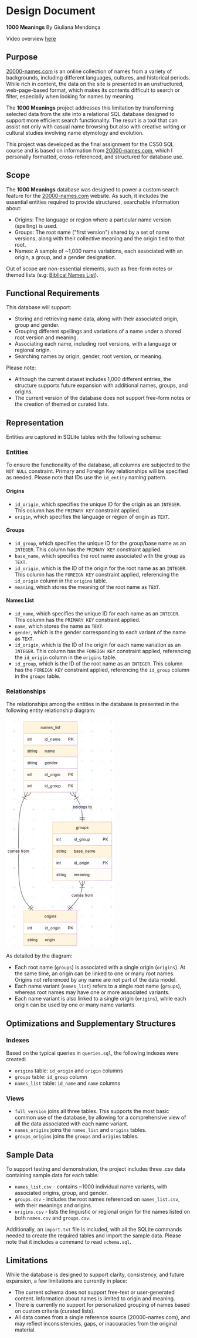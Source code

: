 # Design Document

**1000 Meanings**
By Giuliana Mendonça

Video overview [here](https://youtu.be/N4ZD0j1rB-U)

## Purpose

[20000-names.com](https://www.20000-names.com/) is an online collection of names from a variety of backgrounds, including different languages, cultures, and historical periods. While rich in content, the data on the site is presented in an unstructured, web-page-based format, which makes its contents difficult to search or filter, especially when looking for names by meaning.

The **1000 Meanings** project addresses this limitation by transforming selected data from the site into a relational SQL database designed to support more efficient search functionality. The result is a tool that can assist not only with casual name browsing but also with creative writing or cultural studies involving name etymology and evolution.

This project was developed as the final assignment for the CS50 SQL course and is based on information from [20000-names.com](https://www.20000-names.com/), which I personally formatted, cross-referenced, and structured for database use.

## Scope

The **1000 Meanings** database was designed to power a custom search feature for the [20000-names.com](https://www.20000-names.com/) website. As such, it includes the essential entities required to provide structured, searchable information about:
* Origins: The language or region where a particular name version (spelling) is used.
* Groups: The root name ("first version") shared by a set of name versions, along with their collective meaning and the origin tied to that root.
* Names: A sample of ~1,000 name variations, each associated with an origin, a group, and a gender designation.

Out of scope are non-essential elements, such as free-form notes or themed lists (e.g: [Biblical Names List](https://www.20000-names.com/bible_names_male_biblical_names.htm)).

## Functional Requirements

This database will support:

* Storing and retrieving name data, along with their associated origin, group and gender.
* Grouping different spellings and variations of a name under a shared root version and meaning.
* Associating each name, including root versions, with a language or regional origin.
* Searching names by origin, gender, root version, or meaning.

Please note:
* Although the current dataset includes 1,000 different entries, the structure supports future expansion with additional names, groups, and origins.
* The current version of the database does not support free-form notes or the creation of themed or curated lists.

## Representation

Entities are captured in SQLite tables with the following schema:

### Entities
To ensure the functionality of the database, all columns are subjected to the `NOT NULL` constraint. Primary and Foreign Key relationships will be specified as needed.
Please note that IDs use the `id_entity` naming pattern.

#### Origins
* `id_origin`, which specifies the unique ID for the origin as an `INTEGER`. This column has the `PRIMARY KEY` constraint applied.
* `origin`, which specifies the language or region of origin as `TEXT`.

#### Groups
* `id_group`, which specifies the unique ID for the group/base name as an `INTEGER`. This column has the `PRIMARY KEY` constraint applied.
* `base_name`, which specifies the root name associated with the group as `TEXT`.
* `id_origin`, which is the ID of the origin for the root name as an `INTEGER`. This column has the `FOREIGN KEY` constraint applied, referencing the `id_origin` column in the `origins` table.
* `meaning`, which stores the meaning of the root name as `TEXT`.

#### Names List
* `id_name`, which specifies the unique ID for each name as an `INTEGER`. This column has the `PRIMARY KEY` constraint applied.
* `name`, which stores the name as `TEXT`.
* `gender`, which is the gender corresponding to each variant of the name as `TEXT`.
* `id_origin`, which is the ID of the origin for each name variation as an `INTEGER`. This column has the `FOREIGN KEY` constraint applied, referencing the `id_origin` column in the `origins` table.
* `id_group`, which is the ID of the root name as an `INTEGER`. This column has the `FOREIGN KEY` constraint applied, referencing the `id_group` column in the `groups` table.

### Relationships

The relationships among the entities in the database is presented in the following entity relationship diagram:

![ER Diagram](diagram.png)

As detailed by the diagram:

* Each root name (`groups`) is associated with a single origin (`origins`). At the same time, an origin can be linked to one or many root names. Origins not referenced by any name are not part of the data model.
* Each name variant (`names_list`) refers to a single root name (`groups`), whereas root names may have one or more associated variants.
* Each name variant is also linked to a single origin (`origins`), while each origin can be used by one or many name variants.

## Optimizations and Supplementary Structures

### Indexes
Based on the typical queries in `queries.sql`, the following indexes were created:
* `origins` table: `id_origin` and `origin` columns
* `groups` table: `id_group` column
* `names_list` table: `id_name` and `name` columns

### Views
* `full_version` joins all three tables. This supports the most basic common use of the database, by allowing for a comprehensive view of all the data associated with each name variant.
* `names_origins` joins the `names_list` and `origins` tables.
* `groups_origins` joins the `groups` and `origins` tables.

## Sample Data
To support testing and demonstration, the project includes three .csv data containing sample data for each table:

* `names_list.csv` - contains ~1000 individual name variants, with associated origins, group, and gender.
* `groups.csv` - includes the root names referenced on `names_list.csv`, with their meanings and origins.
* `origins.csv` - lists the linguistic or regional origin for the names listed on both `names.csv` and `groups.csv`.

Additionally, an `import.txt` file is included, with all the SQLite commands needed to create the required tables and import the sample data.
Please note that it includes a command to read `schema.sql`.

## Limitations

While the database is designed to support clarity, consistency, and future expansion, a few limitations are currently in place:
* The current schema does not support free-text or user-generated content. Information about names is limited to origin and meaning.
* There is currently no support for personalized grouping of names based on custom criteria (curated lists).
* All data comes from a single reference source (20000-names.com), and may reflect inconsistencies, gaps, or inaccuracies from the original material.
